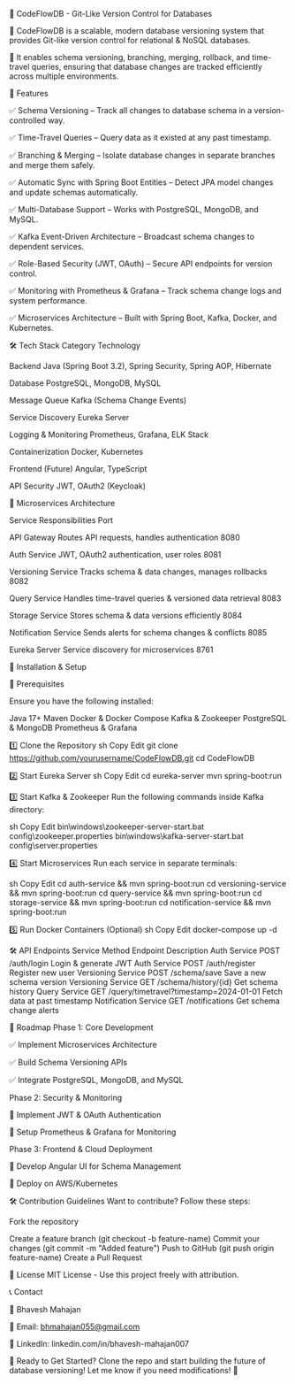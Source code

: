 📌 CodeFlowDB - Git-Like Version Control for Databases

🔹 CodeFlowDB is a scalable, modern database versioning system that provides Git-like version control for relational & NoSQL databases.

🔹 It enables schema versioning, branching, merging, rollback, and time-travel queries, ensuring that database changes are tracked efficiently across multiple environments.

🚀 Features

✅ Schema Versioning – Track all changes to database schema in a version-controlled way.

✅ Time-Travel Queries – Query data as it existed at any past timestamp.

✅ Branching & Merging – Isolate database changes in separate branches and merge them safely.

✅ Automatic Sync with Spring Boot Entities – Detect JPA model changes and update schemas automatically.

✅ Multi-Database Support – Works with PostgreSQL, MongoDB, and MySQL.

✅ Kafka Event-Driven Architecture – Broadcast schema changes to dependent services.

✅ Role-Based Security (JWT, OAuth) – Secure API endpoints for version control.

✅ Monitoring with Prometheus & Grafana – Track schema change logs and system performance.


✅ Microservices Architecture – Built with Spring Boot, Kafka, Docker, and Kubernetes.

🛠️ Tech Stack
Category	Technology

Backend	Java (Spring Boot 3.2), Spring Security, Spring AOP, Hibernate

Database	PostgreSQL, MongoDB, MySQL

Message Queue	Kafka (Schema Change Events)

Service Discovery	Eureka Server

Logging & Monitoring	Prometheus, Grafana, ELK Stack

Containerization	Docker, Kubernetes

Frontend (Future)	Angular, TypeScript

API Security	JWT, OAuth2 (Keycloak)

📂 Microservices Architecture

Service	Responsibilities	Port

API Gateway	Routes API requests, handles authentication	8080

Auth Service	JWT, OAuth2 authentication, user roles	8081

Versioning Service	Tracks schema & data changes, manages rollbacks	8082

Query Service	Handles time-travel queries & versioned data retrieval	8083

Storage Service	Stores schema & data versions efficiently	8084

Notification Service	Sends alerts for schema changes & conflicts	8085

Eureka Server	Service discovery for microservices	8761

🔧 Installation & Setup

📌 Prerequisites

Ensure you have the following installed:

Java 17+
Maven
Docker & Docker Compose
Kafka & Zookeeper
PostgreSQL & MongoDB
Prometheus & Grafana

1️⃣ Clone the Repository
sh
Copy
Edit
git clone https://github.com/yourusername/CodeFlowDB.git
cd CodeFlowDB

2️⃣ Start Eureka Server
sh
Copy
Edit
cd eureka-server
mvn spring-boot:run

3️⃣ Start Kafka & Zookeeper
Run the following commands inside Kafka directory:

sh
Copy
Edit
bin\windows\zookeeper-server-start.bat config\zookeeper.properties
bin\windows\kafka-server-start.bat config\server.properties

4️⃣ Start Microservices
Run each service in separate terminals:

sh
Copy
Edit
cd auth-service && mvn spring-boot:run
cd versioning-service && mvn spring-boot:run
cd query-service && mvn spring-boot:run
cd storage-service && mvn spring-boot:run
cd notification-service && mvn spring-boot:run

5️⃣ Run Docker Containers (Optional)
sh
Copy
Edit
docker-compose up -d

🛠 API Endpoints
Service	Method	Endpoint	Description
Auth Service	POST	/auth/login	Login & generate JWT
Auth Service	POST	/auth/register	Register new user
Versioning Service	POST	/schema/save	Save a new schema version
Versioning Service	GET	/schema/history/{id}	Get schema history
Query Service	GET	/query/timetravel?timestamp=2024-01-01	Fetch data at past timestamp
Notification Service	GET	/notifications	Get schema change alerts

🚀 Roadmap
Phase 1: Core Development

✅ Implement Microservices Architecture

✅ Build Schema Versioning APIs

✅ Integrate PostgreSQL, MongoDB, and MySQL

Phase 2: Security & Monitoring

🔄 Implement JWT & OAuth Authentication

🔄 Setup Prometheus & Grafana for Monitoring

Phase 3: Frontend & Cloud Deployment

🔄 Develop Angular UI for Schema Management

🔄 Deploy on AWS/Kubernetes

🛠️ Contribution Guidelines
Want to contribute? Follow these steps:

Fork the repository

Create a feature branch (git checkout -b feature-name)
Commit your changes (git commit -m "Added feature")
Push to GitHub (git push origin feature-name)
Create a Pull Request

📜 License
MIT License - Use this project freely with attribution.

📞 Contact

👤 Bhavesh Mahajan

📩 Email: bhmahajan055@gmail.com

🔗 LinkedIn: linkedin.com/in/bhavesh-mahajan007

🚀 Ready to Get Started?
Clone the repo and start building the future of database versioning!
Let me know if you need modifications! 🚀
